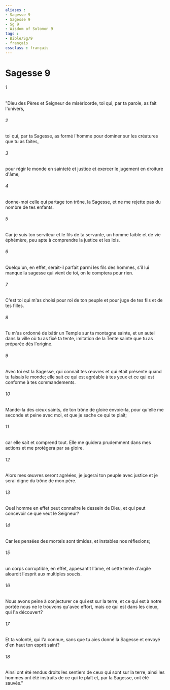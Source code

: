 ```yaml
---
aliases : 
- Sagesse 9
- Sagesse 9
- Sg 9
- Wisdom of Solomon 9
tags : 
- Bible/Sg/9
- français
cssclass : français
---
```


# Sagesse 9

###### 1
"Dieu des Pères et Seigneur de miséricorde, toi qui, par ta parole, as fait l'univers,
###### 2
toi qui, par ta Sagesse, as formé l'homme pour dominer sur les créatures que tu as faites,
###### 3
pour régir le monde en sainteté et justice et exercer le jugement en droiture d'âme,
###### 4
donne-moi celle qui partage ton trône, la Sagesse, et ne me rejette pas du nombre de tes enfants.
###### 5
Car je suis ton serviteur et le fils de ta servante, un homme faible et de vie éphémère, peu apte à comprendre la justice et les lois.
###### 6
Quelqu'un, en effet, serait-il parfait parmi les fils des hommes, s'il lui manque la sagesse qui vient de toi, on le comptera pour rien.
###### 7
C'est toi qui m'as choisi pour roi de ton peuple et pour juge de tes fils et de tes filles.
###### 8
Tu m'as ordonné de bâtir un Temple sur ta montagne sainte, et un autel dans la ville où tu as fixé ta tente, imitation de la Tente sainte que tu as préparée dès l'origine.
###### 9
Avec toi est la Sagesse, qui connaît tes œuvres et qui était présente quand tu faisais le monde; elle sait ce qui est agréable à tes yeux et ce qui est conforme à tes commandements.
###### 10
Mande-la des cieux saints, de ton trône de gloire envoie-la, pour qu'elle me seconde et peine avec moi, et que je sache ce qui te plaît;
###### 11
car elle sait et comprend tout. Elle me guidera prudemment dans mes actions et me protégera par sa gloire.
###### 12
Alors mes œuvres seront agréées, je jugerai ton peuple avec justice et je serai digne du trône de mon père.
###### 13
Quel homme en effet peut connaître le dessein de Dieu, et qui peut concevoir ce que veut le Seigneur?
###### 14
Car les pensées des mortels sont timides, et instables nos réflexions;
###### 15
un corps corruptible, en effet, appesantit l'âme, et cette tente d'argile alourdit l'esprit aux multiples soucis.
###### 16
Nous avons peine à conjecturer ce qui est sur la terre, et ce qui est à notre portée nous ne le trouvons qu'avec effort, mais ce qui est dans les cieux, qui l'a découvert?
###### 17
Et ta volonté, qui l'a connue, sans que tu aies donné la Sagesse et envoyé d'en haut ton esprit saint?
###### 18
Ainsi ont été rendus droits les sentiers de ceux qui sont sur la terre, ainsi les hommes ont été instruits de ce qui te plaît et, par la Sagesse, ont été sauvés."
